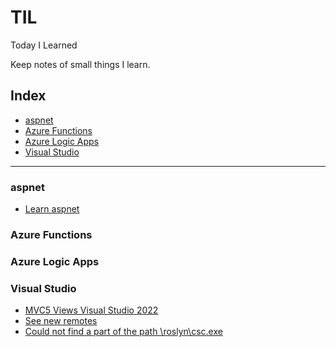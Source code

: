 # TIL
Today I Learned

Keep notes of small things I learn.

## Index
* [aspnet](#aspnet)
* [Azure Functions](#azure-functions)
* [Azure Logic Apps](#azure-logic-apps)
* [Visual Studio](#visual-studio)

---

### aspnet
- [Learn aspnet](aspnet/learn-aspnet.md)
### Azure Functions

### Azure Logic Apps

### Visual Studio
- [MVC5 Views Visual Studio 2022](visual-studio/razor-views-mvc5.md)
- [See new remotes](visual-studio/see-new-remotes.md)
- [Could not find a part of the path \roslyn\csc.exe](visual-studio/csc-exe.md)



